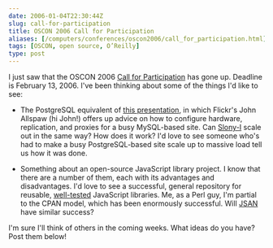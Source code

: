 ```yaml
--- 
date: 2006-01-04T22:30:44Z
slug: call-for-participation
title: OSCON 2006 Call for Participation
aliases: [/computers/conferences/oscon2006/call_for_participation.html]
tags: [OSCON, open source, O’Reilly]
type: post
---
```


I just saw that the OSCON 2006 [Call for Participation] has gone up. Deadline is
February 13, 2006. I've been thinking about some of the things I'd like to see:

-   The PostgreSQL equivalent of [this presentation], in which Flickr's John
    Allspaw (hi John!) offers up advice on how to configure hardware,
    replication, and proxies for a busy MySQL-based site. Can [Slony-I] scale
    out in the same way? How does it work? I'd love to see someone who's had to
    make a busy PostgreSQL-based site scale up to massive load tell us how it
    was done.

-   Something about an open-source JavaScript library project. I know that there
    are a number of them, each with its advantages and disadvantages. I'd love
    to see a successful, general repository for reusable, [well-tested]
    JavaScript libraries. Me, as a Perl guy, I'm partial to the CPAN model,
    which has been enormously successful. Will [JSAN] have similar success?

I'm sure I'll think of others in the coming weeks. What ideas do you have? Post
them below!

  [Call for Participation]: http://conferences.oreillynet.com/cs/os2006/create/e_sess/
    "O'Reilly Open Source Convention - July - 24-28, 2006 - Portland, OR: Call For Participation"
  [this presentation]: https://blog.flickr.com/flickrblog/2005/10/lamp.html
    "Hardware Layouts for LAMP Installations"
  [Slony-I]: http://slony.info/ "Slony-I—A replication system for PostgreSQL"
  [well-tested]: http://www.justatheory.com/computers/programming/javascript/test_simple-0.20.html
    "Test.Simple 0.20 Released"
  [JSAN]: http://www.openjsan.org/ "JSAN"
